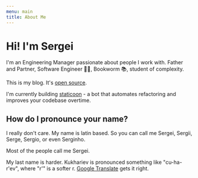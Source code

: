 ```yaml
---
menu: main
title: About Me
---
```


# Hi! I'm Sergei

I'm an Engineering Manager passionate about people I work with. Father and Partner, Software Engineer 👨‍💻, Bookworm 📚,
student of complexity. 

This is my blog. It's [open source](https://github.com/sergekukharev/sergeicodes). 

I'm currently building [staticoon](https://staticoon.com) - a bot that automates refactoring and improves your codebase overtime.

## How do I pronounce your name? 
I really don't care. My name is latin based. So you can call me Sergei, Sergii, Serge, Sergio, or even Serginho. 

Most of the people call me Sergei.

My last name is harder. Kukhariev is pronounced something like "cu-ha-r'ev", where "r'" is a softer r.
[Google Translate](https://translate.google.com/?sl=uk&tl=en&text=%D0%BA%D1%83%D1%85%D0%B0%D1%80%D1%94%D0%B2&op=translate)
gets it right.
